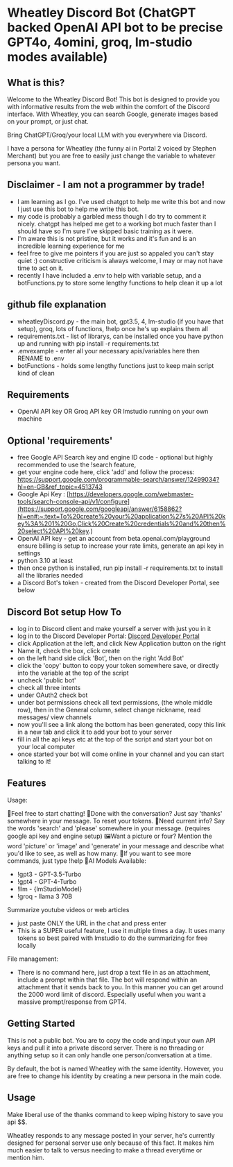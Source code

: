# Wheatley Discord Bot (ChatGPT backed OpenAI API bot to be precise GPT4o, 4omini, groq, lm-studio modes available)

## What is this?

Welcome to the Wheatley Discord Bot! This bot is designed to provide you with informative results from the web within the comfort of the Discord interface. With Wheatley, you can search Google, generate images based on your prompt, or just chat.

Bring ChatGPT/Groq/your local LLM with you everywhere via Discord.

I have a persona for Wheatley (the funny ai in Portal 2 voiced by Stephen Merchant) but you are free to easily just change the variable to whatever persona you want.

## Disclaimer - I am not a programmer by trade! 
- I am learning as I go. I've used chatgpt to help me write this bot and now I just use this bot to help me write this bot.
- my code is probably a garbled mess though I do try to comment it nicely. chatgpt has helped me get to a working bot much faster than I should have so I'm sure I've skipped basic training as it were.
- I'm aware this is not pristine, but it works and it's fun and is an incredible learning experience for me
- feel free to give me pointers if you are just so appaled you can't stay quiet :) constructive criticism is always welcome, I may or may not have time to act on it.
- recently I have included a .env to help with variable setup, and a botFunctions.py to store some lengthy functions to help clean it up a lot

## github file explanation

- wheatleyDiscord.py - the main bot, gpt3.5, 4, lm-studio (if you have that setup), groq, lots of functions, !help once he's up explains them all
- requirements.txt - list of librarys, can be installed once you have python up and running with pip install -r requirements.txt
- .envexample - enter all your necessary apis/variables here then RENAME to .env
- botFunctions - holds some lengthy functions just to keep main script kind of clean

## Requirements

- OpenAI API key OR Groq API key OR lmstudio running on your own machine

## Optional 'requirements'

- free Google API Search key and engine ID code - optional but highly recommended to use the !search feature, 
- get your engine code here, click 'add' and follow the process: https://support.google.com/programmable-search/answer/12499034?hl=en-GB&ref_topic=4513743
- Google Api Key : [https://developers.google.com/webmaster-tools/search-console-api/v1/configure](https://support.google.com/googleapi/answer/6158862?hl=en#:~:text=To%20create%20your%20application%27s%20API%20key%3A%201%20Go,Click%20Create%20credentials%20and%20then%20select%20API%20key.)
- OpenAI API key - get an account from beta.openai.com/playground ensure billing is setup to increase your rate limits, generate an api key in settings
- python 3.10 at least
- then once python is installed, run pip install -r requirements.txt to install all the libraries needed
- a Discord Bot's token - created from the Discord Developer Portal, see below

## Discord Bot setup How To
- log in to Discord client and make yourself a server with just you in it
- log in to the Discord Developer Portal: [Discord Developer Portal](https://discord.com/developers)
- click Application at the left, and click New Application button on the right
- Name it, check the box, click create
- on the left hand side click 'Bot', then on the right 'Add Bot'
- click the 'copy' button to copy your token somewhere save, or directly into the variable at the top of the script
- uncheck 'public bot'
- check all three intents
- under OAuth2 check bot
- under bot permissions check all text permissions, (the whole middle row), then in the General column, select change nickname, read messages/ view channels
- now you'll see a link along the bottom has been generated, copy this link in a new tab and click it to add your bot to your server
- fill in all the api keys etc at the top of the script and start your bot on your local computer
- once started your bot will come online in your channel and you can start talking to it!

## Features

Usage:

💬Feel free to start chatting!
🙏Done with the conversation? Just say 'thanks' somewhere in your message. To reset your tokens.
🔎Need current info? Say the words 'search' and 'please' somewhere in your message. (requires google api key and engine setup)
🖼️Want a picture or four? Mention the word 'picture' or 'image' and 'generate'  in your message and describe what you'd like to see, as well as how many.
📲If you want to see more commands, just type !help
🤖AI Models Available: 
- !gpt3 - GPT-3.5-Turbo
- !gpt4 - GPT-4-Turbo
- !llm - {lmStudioModel}
- !groq - llama 3 70B

Summarize youtube videos or web articles
- just paste ONLY the URL in the chat and press enter
- This is a SUPER useful feature, I use it multiple times a day. It uses many tokens so best paired with lmstudio to do the summarizing for free locally

File management:

- There is no command here, just drop a text file in as an attachment, include a prompt within that file. The bot will respond within an attachment that it sends back to you. In this manner you can get around the 2000 word limit of discord. Especially useful when you want a massive prompt/response from GPT4.


## Getting Started

This is not a public bot. You are to copy the code and input your own API keys and pull it into a private discord server. There is no threading or anything setup so it can only handle one person/conversation at a time.

By default, the bot is named Wheatley with the same identity. However, you are free to change his identity by creating a new persona in the main code.

## Usage

Make liberal use of the thanks command to keep wiping history to save you api $$. 

Wheatley responds to any message posted in your server, he's currently designed for personal server use only because of this fact. It makes him much easier to talk to versus needing to make a thread everytime or mention him.
